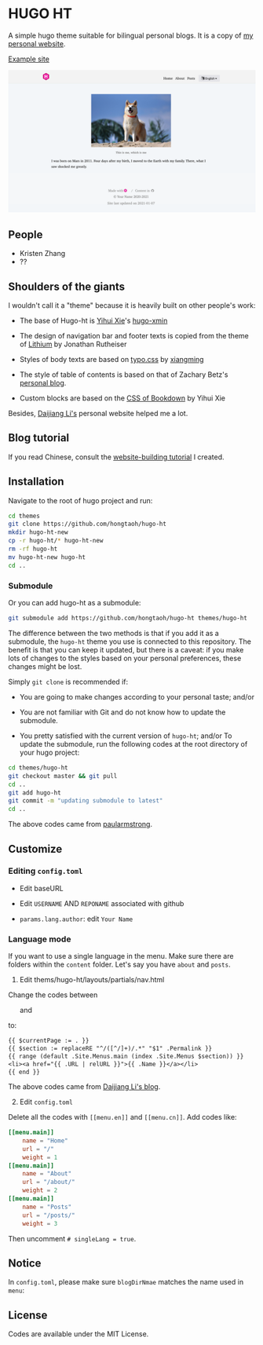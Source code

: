 # HUGO HT

A simple hugo theme suitable for bilingual personal blogs. It is  a copy of [my personal website](https://hongtaoh.com/).

[Example site](https://hugo-ht.hongtaoh.com/)

![example site appearance](https://raw.githubusercontent.com/hongtaoh/hugo-ht/master/static/media/exampleSite.png)

## People 

- Kristen Zhang
- ??

## Shoulders of the giants

I wouldn't call it a "theme" because it is heavily built on other people's work:

- The base of Hugo-ht is [Yihui Xie](https://github.com/yihui)'s [hugo-xmin](https://github.com/yihui/hugo-xmin)

- The design of navigation bar and footer texts is copied from the theme of [Lithium](https://themes.gohugo.io/hugo-lithium-theme/) by Jonathan Rutheiser

- Styles of body texts are based on [typo.css](https://github.com/xiangming/typo/blob/master/css/typo.css) by [xiangming](https://github.com/xiangming)

- The style of table of contents is based on that of Zachary Betz's [personal blog](https://zwbetz.com/).

- Custom blocks are based on the [CSS of Bookdown](https://github.com/rstudio/bookdown/blob/master/inst/examples/css/style.css) by Yihui Xie

Besides, [Daijiang Li's](https://github.com/rbind/daijiang/) personal website helped me a lot. 

## Blog tutorial

If you read Chinese, consult the [website-building tutorial](https://hongtaoh.com/cn/2021/03/02/personal-website-tutorial/) I created. 

## Installation

Navigate to the root of hugo project and run:

```bash
cd themes
git clone https://github.com/hongtaoh/hugo-ht
mkdir hugo-ht-new
cp -r hugo-ht/* hugo-ht-new
rm -rf hugo-ht
mv hugo-ht-new hugo-ht
cd .. 
```
### Submodule 

Or you can add hugo-ht as a submodule:

```bash
git submodule add https://github.com/hongtaoh/hugo-ht themes/hugo-ht
```

The difference between the two methods is that if you add it as a submodule, the `hugo-ht` theme you use is connected to this repository. The benefit is that you can keep it updated, but there is a caveat: if you make lots of changes to the styles based on your personal preferences, these changes might be lost.

Simply `git clone` is recommended if:


- You are going to make changes according to your personal taste; and/or

- You are not familiar with Git and do not know how to update the submodule. 

- You pretty satisfied with the current version of `hugo-ht`; and/or
To update the submodule, run the following codes at the root directory of your hugo project:

```bash
cd themes/hugo-ht
git checkout master && git pull
cd ..
git add hugo-ht
git commit -m "updating submodule to latest"
cd ..
```
The above codes came from [paularmstrong](https://github.com/tj/git-extras/pull/80#issuecomment-3992323).

## Customize

### Editing `config.toml`

- Edit baseURL

- Edit `USERNAME` AND `REPONAME` associated with github

- `params.lang.author`: edit `Your Name`

### Language mode

If you want to use a single language in the menu. Make sure there are folders within the `content` folder. Let's say you have `about` and `posts`. 

1. Edit thems/hugo-ht/layouts/partials/nav.html

Change the codes between <ul class = "nav-links"> and </ul> to:

```
{{ $currentPage := . }}
{{ $section := replaceRE "^/([^/]+)/.*" "$1" .Permalink }}
{{ range (default .Site.Menus.main (index .Site.Menus $section)) }}
<li><a href="{{ .URL | relURL }}">{{ .Name }}</a></li>
{{ end }}
```

The above codes came from [Daijiang Li's blog](https://github.com/rbind/daijiang/blob/master/layouts/partials/nav.html).

2. Edit `config.toml`

Delete all the codes with `[[menu.en]]` and `[[menu.cn]]`. Add codes like:

```toml
[[menu.main]]
    name = "Home"
    url = "/"
    weight = 1
[[menu.main]]
    name = "About"
    url = "/about/"
    weight = 2
[[menu.main]]
    name = "Posts"
    url = "/posts/"
    weight = 3
```

Then uncomment `# singleLang = true`.

## Notice

In `config.toml`, please make sure `blogDirNmae` matches the name used in `menu`:

## License

Codes are available under the MIT License. 